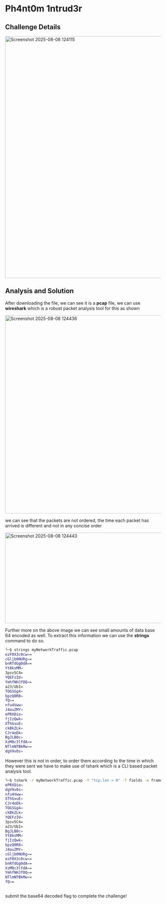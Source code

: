 # Ph4nt0m 1ntrud3r 

## Challenge Details 

<img width="664" height="780" alt="Screenshot 2025-08-08 124115" src="https://github.com/user-attachments/assets/2f5d84b9-ff14-427f-931e-bc72bbd15c58" />

## Analysis and Solution 

 After downloading the file, we can see it is a **pcap** file, we can use **wireshark** which is a robust packet analysis tool for this as shown 

 <img width="1914" height="639" alt="Screenshot 2025-08-08 124436" src="https://github.com/user-attachments/assets/f4e41bc4-060a-4446-83bf-6dee35db93be" />

we can see that the packets are not ordered, the time each packet has arrived is different and not in any concise order

<img width="965" height="292" alt="Screenshot 2025-08-08 124443" src="https://github.com/user-attachments/assets/669a2d0e-4b3b-4b87-9116-147f7c0fb119" />

Further more on the above image we can see small amounts of data base 64 encoded as well. To extract this information we can use the **strings** command to do so. 

```bash
└─$ strings myNetworkTraffic.pcap 
ezF0X3c0cw==
cGljb0NURg==
bnRfdGg0dA==
Yt8ksMM=
3psv5C4=
YQEFzIU=
YmhfNHJfOQ==
a23/UbI=
TOGSGg4=
bpzQ0R8=
fQ==
nfu4Vww=
J4auZMY=
ePRXDio=
fjIzQwk=
XThGxuE=
ckBkZLk=
CJr4oDk=
BgJLB0c=
XzM0c3lfdA==
NTlmNTBkMw==
dgV9v0s=

```

However this is not in order, to order them according to the time in which they were sent we have to make use of tshark which is a CLI based packet analysis tool. 

```bash
└─$ tshark -r myNetworkTraffic.pcap -Y "tcp.len > 0" -T fields -e frame.time_epoch -e tcp.payload | sort -n | cut -f 2- | while read payload; do if [ -n "$payload" ]; then echo ${payload//:} | xxd -r -p; echo; fi; done
ePRXDio=
dgV9v0s=
nfu4Vww=
XThGxuE=
CJr4oDk=
TOGSGg4=
ckBkZLk=
YQEFzIU=
3psv5C4=
a23/UbI=
BgJLB0c=
Yt8ksMM=
fjIzQwk=
bpzQ0R8=
J4auZMY=
cGljb0NURg==
ezF0X3c0cw==
bnRfdGg0dA==
XzM0c3lfdA==
YmhfNHJfOQ==
NTlmNTBkMw==
fQ==
             
```
submit the base64 decoded flag to complete the challenge!
